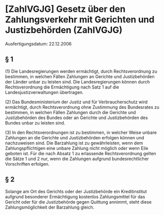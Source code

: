 # [ZahlVGJG] Gesetz über den Zahlungsverkehr mit Gerichten und Justizbehörden  (ZahlVGJG)

Ausfertigungsdatum: 22.12.2006

 

## § 1

(1) Die Landesregierungen werden ermächtigt, durch Rechtsverordnung zu bestimmen, in welchen Fällen Zahlungen an Gerichte und Justizbehörden der Länder unbar zu leisten sind. Die Landesregierungen können durch Rechtsverordnung die Ermächtigung nach Satz 1 auf die Landesjustizverwaltungen übertragen.

(2) Das Bundesministerium der Justiz und für Verbraucherschutz wird ermächtigt, durch Rechtsverordnung ohne Zustimmung des Bundesrates zu bestimmen, in welchen Fällen Zahlungen durch die Gerichte und Justizbehörden des Bundes oder an Gerichte und Justizbehörden des Bundes unbar zu leisten sind.

(3) In den Rechtsverordnungen ist zu bestimmen, in welcher Weise unbare Zahlungen an die Gerichte und Justizbehörden erfolgen können und nachzuweisen sind. Die Barzahlung ist zu gewährleisten, wenn dem Zahlungspflichtigen eine unbare Zahlung nicht möglich oder wenn Eile geboten ist. Für die nach Absatz 1 zu erlassende Rechtsverordnung gelten die Sätze 1 und 2 nur, wenn die Zahlungen aufgrund bundesrechtlicher Vorschriften erfolgen.


## § 2

Solange am Ort des Gerichts oder der Justizbehörde ein Kreditinstitut aufgrund besonderer Ermächtigung kostenlos Zahlungsmittel für das Gericht oder für die Justizbehörde gegen Quittung annimmt, steht diese Zahlungsmöglichkeit der Barzahlung gleich.
